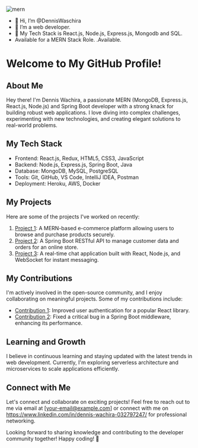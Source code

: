 ![mern](https://github.com/DennisWaschira/DennisWaschira/assets/137689677/290dbbc7-2da4-4c35-97e0-b9ff9470b18c)

- 👋 Hi, I’m @DennisWaschira
- 👀 I’m a web developer.
- 🌱 My Tech Stack is React.js, Node.js, Express.js, Mongodb and SQL.
- Available for a MERN Stack Role.
.Available.

# Welcome to My GitHub Profile!

## About Me
Hey there! I'm Dennis Wachira, a passionate MERN (MongoDB, Express.js, React.js, Node.js) and Spring Boot developer with a strong knack for building robust web applications. I love diving into complex challenges, experimenting with new technologies, and creating elegant solutions to real-world problems.

## My Tech Stack
- Frontend: React.js, Redux, HTML5, CSS3, JavaScript
- Backend: Node.js, Express.js, Spring Boot, Java
- Database: MongoDB, MySQL, PostgreSQL
- Tools: Git, GitHub, VS Code, IntelliJ IDEA, Postman
- Deployment: Heroku, AWS, Docker

## My Projects
Here are some of the projects I've worked on recently:
1. [Project 1](link-to-project-1): A MERN-based e-commerce platform allowing users to browse and purchase products securely.
2. [Project 2](link-to-project-2): A Spring Boot RESTful API to manage customer data and orders for an online store.
3. [Project 3](link-to-project-3): A real-time chat application built with React, Node.js, and WebSocket for instant messaging.

## My Contributions
I'm actively involved in the open-source community, and I enjoy collaborating on meaningful projects. Some of my contributions include:
- [Contribution 1](link-to-contribution-1): Improved user authentication for a popular React library.
- [Contribution 2](link-to-contribution-2): Fixed a critical bug in a Spring Boot middleware, enhancing its performance.

## Learning and Growth
I believe in continuous learning and staying updated with the latest trends in web development. Currently, I'm exploring serverless architecture and microservices to scale applications efficiently.

## Connect with Me
Let's connect and collaborate on exciting projects! Feel free to reach out to me via email at [your-email@example.com] or connect with me on https://www.linkedin.com/in/dennis-wachira-032797247/ for professional networking.

Looking forward to sharing knowledge and contributing to the developer community together! Happy coding! 🚀
<!---
DennisWaschira/DennisWaschira is a ✨ special ✨ repository because its `README.md` (this file) appears on your GitHub profile.
You can click the Preview link to take a look at your changes.
--->
